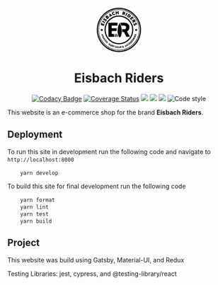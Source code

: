 <p align="center"><img alt="EisbachRiders" src="./src/assets/logos/logoBlack.png" width="100" /></p>
<h1 align="center">
  Eisbach Riders
</h1>

<div align="center">

[![Codacy Badge](https://api.codacy.com/project/badge/Grade/51910244b8bb4a7e8766de66db748292)](https://app.codacy.com/app/cabutler10/website_EisbachRidersGatsby?utm_source=github.com&utm_medium=referral&utm_content=cabutler10/website_EisbachRidersGatsby&utm_campaign=Badge_Grade_Dashboard)
[![Coverage Status](https://coveralls.io/repos/github/cabutler10/website_EisbachRidersGatsby/badge.svg?branch=master)](https://coveralls.io/github/cabutler10/website_EisbachRidersGatsby?branch=master)
![](https://img.shields.io/github/languages/code-size/cabutler10/website_EisbachRidersGatsby.svg?style=flat)
![](https://img.shields.io/github/license/cabutler10/website_EisbachRidersGatsby.svg?ogoColor=orange&style=flat)
![](https://img.shields.io/github/package-json/version/cabutler10/website_EisbachRidersGatsby.svg?style=flat)
![Code style](https://img.shields.io/badge/code_style-prettier-ff69b4.svg)

</div>

This website is an e-commerce shop for the brand **Eisbach Riders**.

## Deployment

To run this site in development run the following code and navigate to `http://localhost:8000`

```
    yarn develop
```

To build this site for final development run the following code

```
    yarn format
    yarn lint
    yarn test
    yarn build
```

## Project

This website was build using Gatsby, Material-UI, and Redux

Testing Libraries:
jest, cypress, and @testing-library/react
